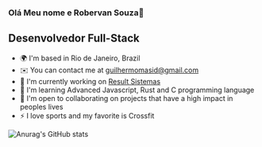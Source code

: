 ### Olá Meu nome e Robervan Souza👋



Desenvolvedor Full-Stack
-----------------------------



* 🌍  I'm based in Rio de Janeiro, Brazil
* ✉️  You can contact me at [guilhermomasid@gmail.com](mailto:guilhermomasid@gmail.com)
* 🚀  I'm currently working on [Result Sistemas](http://resultsistemas.com)
* 🧠  I'm learning Advanced Javascript, Rust and C programming language
* 🤝  I'm open to collaborating on projects that have a high impact in peoples lives
* ⚡  I love sports and my favorite is Crossfit

![Anurag's GitHub stats](https://github-readme-stats.vercel.app/api?username=RobervanSouza&show_icons=true&theme=radical)
